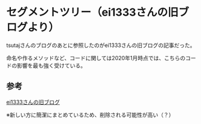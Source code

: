 # セグメントツリー（ei1333さんの旧ブログより）

tsutajさんのブログのあとに参照したのがei1333さんの旧ブログの記事だった。

命名や作るメソッドなど、コードに関しては2020年1月時点では、こちらのコードの影響を最も強く受けている。

## 参考

[ei1333さんの旧ブログ](https://ei1333.github.io/algorithm/segment-tree.html)

※新しい方に簡潔にまとめているため、削除される可能性が高い（？）

